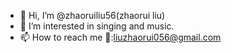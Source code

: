 - 👋 Hi, I’m @zhaoruiliu56(zhaorui liu)
- 👀 I’m interested in singing and music.
- 📫 How to reach me 📧:liuzhaorui056@gmail.com

<!---
irisliu/irisliu555 is a ✨ special ✨ repository because its `README.md` (this file) appears on your GitHub profile.
You can click the Preview link to take a look at your changes.
--->
